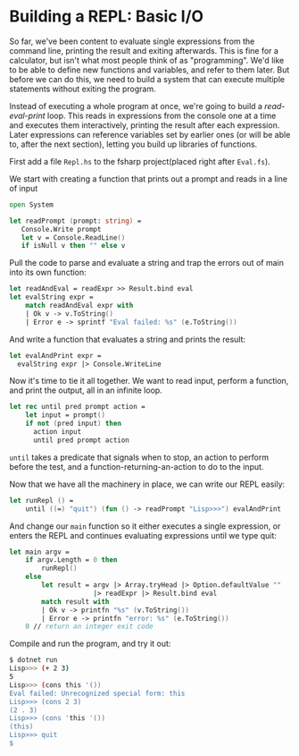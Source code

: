 # Building a REPL: Basic I/O
So far, we've been content to evaluate single expressions from the command line, printing the result and exiting afterwards. This is fine for a calculator, but isn't what most people think of as "programming". We'd like to be able to define new functions and variables, and refer to them later. But before we can do this, we need to build a system that can execute multiple statements without exiting the program.

Instead of executing a whole program at once, we're going to build a _read-eval-print_ loop. This reads in expressions from the console one at a time and executes them interactively, printing the result after each expression. Later expressions can reference variables set by earlier ones (or will be able to, after the next section), letting you build up libraries of functions.

First add a file `Repl.hs` to the fsharp project(placed right after `Eval.fs`).

We start with creating a function that prints out a prompt and reads in a line of input

 ```fsharp
 open System

let readPrompt (prompt: string) =
    Console.Write prompt
    let v = Console.ReadLine()
    if isNull v then "" else v
 ```

Pull the code to parse and evaluate a string and trap the errors out of main into its own function:

```fsharp
let readAndEval = readExpr >> Result.bind eval
let evalString expr =
    match readAndEval expr with
    | Ok v -> v.ToString()
    | Error e -> sprintf "Eval failed: %s" (e.ToString())
```
And write a function that evaluates a string and prints the result:
```fsharp
let evalAndPrint expr =
  evalString expr |> Console.WriteLine
```
Now it's time to tie it all together. We want to read input, perform a function, and print the output, all in an infinite loop. 

```fsharp
let rec until pred prompt action =
    let input = prompt()
    if not (pred input) then
      action input
      until pred prompt action
```

`until` takes a predicate that signals when to stop, an action to perform before the test, and a function-returning-an-action to do to the input. 

Now that we have all the machinery in place, we can write our REPL easily:
```fsharp
let runRepl () =
    until ((=) "quit") (fun () -> readPrompt "Lisp>>>") evalAndPrint
```

And change our `main` function so it either executes a single expression, or enters the REPL and continues evaluating expressions until we type quit:

```fsharp
let main argv =
    if argv.Length = 0 then
        runRepl()
    else
        let result = argv |> Array.tryHead |> Option.defaultValue ""
                     |> readExpr |> Result.bind eval
        match result with
        | Ok v -> printfn "%s" (v.ToString())
        | Error e -> printfn "error: %s" (e.ToString())
    0 // return an integer exit code
```
Compile and run the program, and try it out:
```bash
$ dotnet run
Lisp>>> (+ 2 3)
5
Lisp>>> (cons this '())
Eval failed: Unrecognized special form: this
Lisp>>> (cons 2 3)
(2 . 3)
Lisp>>> (cons 'this '())
(this)
Lisp>>> quit
$
```
